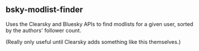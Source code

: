 ## bsky-modlist-finder

Uses the Clearsky and Bluesky APIs to find modlists for a given user, sorted by
the authors' follower count.

(Really only useful until Clearsky adds something like this themselves.)
